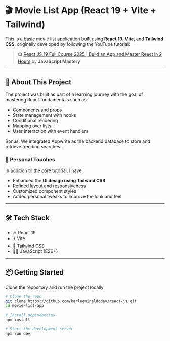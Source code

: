 # 🎬 Movie List App (React 19 + Vite + Tailwind)

This is a basic movie list application built using **React 19**, **Vite**, and **Tailwind CSS**, originally developed by following the YouTube tutorial:

> 📺 [React JS 19 Full Course 2025 | Build an App and Master React in 2 Hours](https://www.youtube.com/watch?v=dCLhUialKPQ&t=6379s) by **JavaScript Mastery**

---

## 🚀 About This Project

The project was built as part of a learning journey with the goal of mastering React fundamentals such as:

- Components and props
- State management with hooks
- Conditional rendering
- Mapping over lists
- User interaction with event handlers

Bonus: We integrated Appwrite as the backend database to store and retrieve trending searches.

### 🎨 Personal Touches

In addition to the core tutorial, I have:

- Enhanced the **UI design using Tailwind CSS**
- Refined layout and responsiveness
- Customized component styles
- Added personal tweaks to improve the look and feel

---

## 🛠️ Tech Stack

- ⚛️ React 19
- ⚡ Vite
- 🌈 Tailwind CSS
- 🧑‍💻 JavaScript (ES6+)

---

## 📦 Getting Started

Clone the repository and run the project locally:

```bash
# Clone the repo
git clone https://github.com/karlaguinaldodev/react-js.git
cd movie-list-app

# Install dependencies
npm install

# Start the development server
npm run dev
```
